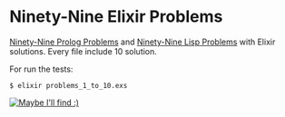 # Ninety-Nine Elixir Problems

[Ninety-Nine Prolog Problems](https://sites.google.com/site/prologsite/prolog-problems) and [Ninety-Nine Lisp Problems](http://www.ic.unicamp.br/~meidanis/courses/mc336/2006s2/funcional/L-99_Ninety-Nine_Lisp_Problems.html) with Elixir solutions. Every file include 10 solution.

For run the tests:
```console
$ elixir problems_1_to_10.exs
```

[![Maybe I'll find :)](https://github.com/uralfrkn/99_problems/tree/master/fogg-page-not-found.png "Maybe I'll find :)")](https://github.com/uralfrkn/99_problems/tree/master/fogg-page-not-found.png "Maybe I'll find :)")